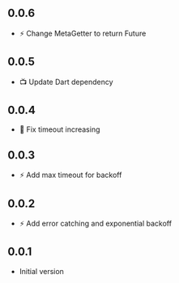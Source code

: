 ## 0.0.6
- :zap: Change MetaGetter to return Future

## 0.0.5
- :tv: Update Dart dependency

## 0.0.4
- :bug: Fix timeout increasing

## 0.0.3
- :zap: Add max timeout for backoff

## 0.0.2
- :zap: Add error catching and exponential backoff

## 0.0.1

- Initial version
